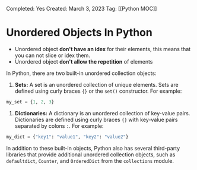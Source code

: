 Completed: Yes
Created: March 3, 2023
Tag: [[Python MOC]]

# Unordered  Objects In Python

- Unordered object **don't have an idex** for their elements, this means that you can not slice or idex them.
- Unordered object **don't allow the repetition** of elements

In Python, there are two built-in unordered collection objects:

1.  **Sets:** A set is an unordered collection of unique elements. Sets are defined using curly braces `{}` or the `set()` constructor. For example:

```python
my_set = {1, 2, 3}
```

1.  **Dictionaries:** A dictionary is an unordered collection of key-value pairs. Dictionaries are defined using curly braces `{}` with key-value pairs separated by colons `:`. For example:

```python
my_dict = {"key1": "value1", "key2": "value2"}
```

In addition to these built-in objects, Python also has several third-party libraries that provide additional unordered collection objects, such as `defaultdict`, `Counter`, and `OrderedDict` from the `collections` module.

